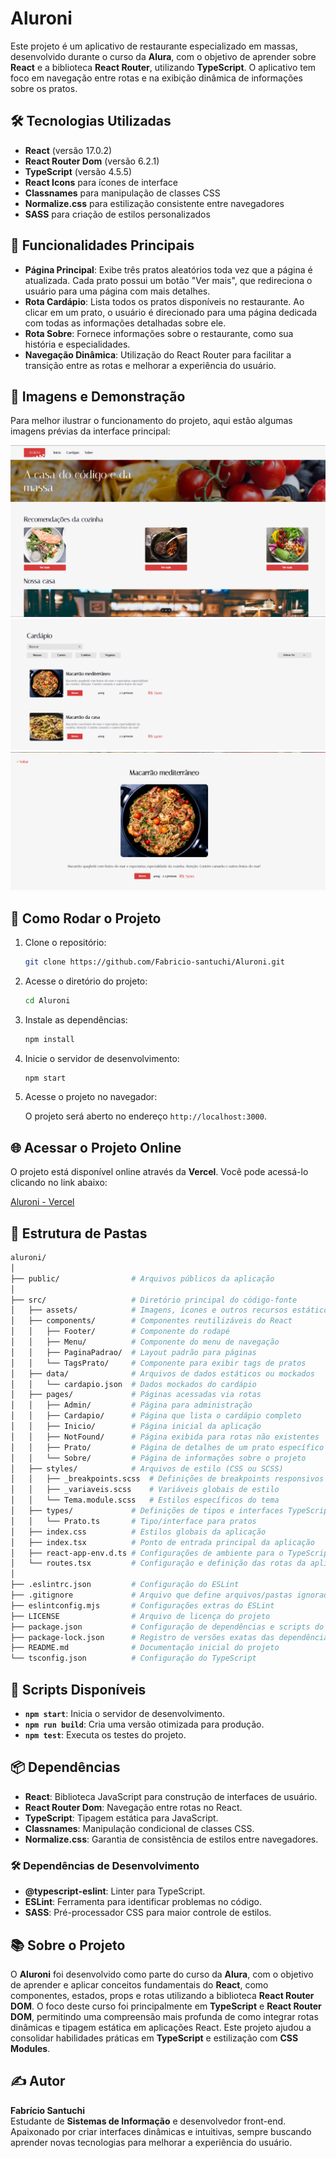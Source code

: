 # Aluroni

Este projeto é um aplicativo de restaurante especializado em massas, desenvolvido durante o curso da **Alura**, com o objetivo de aprender sobre **React** e a biblioteca **React Router**, utilizando **TypeScript**. O aplicativo tem foco em navegação entre rotas e na exibição dinâmica de informações sobre os pratos.

## 🛠 Tecnologias Utilizadas

- **React** (versão 17.0.2)
- **React Router Dom** (versão 6.2.1)
- **TypeScript** (versão 4.5.5)
- **React Icons** para ícones de interface
- **Classnames** para manipulação de classes CSS
- **Normalize.css** para estilização consistente entre navegadores
- **SASS** para criação de estilos personalizados

## 🌟 Funcionalidades Principais

- **Página Principal**: Exibe três pratos aleatórios toda vez que a página é atualizada. Cada prato possui um botão "Ver mais", que redireciona o usuário para uma página com mais detalhes.
- **Rota Cardápio**: Lista todos os pratos disponíveis no restaurante. Ao clicar em um prato, o usuário é direcionado para uma página dedicada com todas as informações detalhadas sobre ele.
- **Rota Sobre**: Fornece informações sobre o restaurante, como sua história e especialidades.
- **Navegação Dinâmica**: Utilização do React Router para facilitar a transição entre as rotas e melhorar a experiência do usuário.

## 📸 Imagens e Demonstração

Para melhor ilustrar o funcionamento do projeto, aqui estão algumas imagens prévias da interface principal:

![img](./public/preview1.png)
![img2](./public/preview2.png)
![img3](./public/preview3.png)

## 🚀 Como Rodar o Projeto

1. Clone o repositório:

   ```bash
   git clone https://github.com/Fabricio-santuchi/Aluroni.git
   ```

2. Acesse o diretório do projeto:

   ```bash
   cd Aluroni
   ```

3. Instale as dependências:

   ```bash
   npm install
   ```

4. Inicie o servidor de desenvolvimento:

   ```bash
   npm start
   ```

5. Acesse o projeto no navegador:

   O projeto será aberto no endereço `http://localhost:3000`.

## 🌐 Acessar o Projeto Online

O projeto está disponível online através da **Vercel**. Você pode acessá-lo clicando no link abaixo:

[Aluroni - Vercel](https://aluroni-ten-phi.vercel.app/)

## 📂 Estrutura de Pastas

```bash
aluroni/
│
├── public/                # Arquivos públicos da aplicação
│
├── src/                   # Diretório principal do código-fonte
│   ├── assets/            # Imagens, ícones e outros recursos estáticos
│   ├── components/        # Componentes reutilizáveis do React
│   │   ├── Footer/        # Componente do rodapé
│   │   ├── Menu/          # Componente do menu de navegação
│   │   ├── PaginaPadrao/  # Layout padrão para páginas
│   │   └── TagsPrato/     # Componente para exibir tags de pratos
│   ├── data/              # Arquivos de dados estáticos ou mockados
│   │   └── cardapio.json  # Dados mockados do cardápio
│   ├── pages/             # Páginas acessadas via rotas
│   │   ├── Admin/         # Página para administração
│   │   ├── Cardapio/      # Página que lista o cardápio completo
│   │   ├── Inicio/        # Página inicial da aplicação
│   │   ├── NotFound/      # Página exibida para rotas não existentes
│   │   ├── Prato/         # Página de detalhes de um prato específico
│   │   └── Sobre/         # Página de informações sobre o projeto
│   ├── styles/            # Arquivos de estilo (CSS ou SCSS)
│   │   ├── _breakpoints.scss  # Definições de breakpoints responsivos
│   │   ├── _variaveis.scss    # Variáveis globais de estilo
│   │   └── Tema.module.scss   # Estilos específicos do tema
│   ├── types/             # Definições de tipos e interfaces TypeScript
│   │   └── Prato.ts       # Tipo/interface para pratos
│   ├── index.css          # Estilos globais da aplicação
│   ├── index.tsx          # Ponto de entrada principal da aplicação
│   ├── react-app-env.d.ts # Configurações de ambiente para o TypeScript
│   └── routes.tsx         # Configuração e definição das rotas da aplicação
│
├── .eslintrc.json         # Configuração do ESLint
├── .gitignore             # Arquivo que define arquivos/pastas ignorados pelo Git
├── eslintconfig.mjs       # Configurações extras do ESLint
├── LICENSE                # Arquivo de licença do projeto
├── package.json           # Configuração de dependências e scripts do Node.js
├── package-lock.json      # Registro de versões exatas das dependências instaladas
├── README.md              # Documentação inicial do projeto
└── tsconfig.json          # Configuração do TypeScript
```

## 📜 Scripts Disponíveis

- **`npm start`**: Inicia o servidor de desenvolvimento.
- **`npm run build`**: Cria uma versão otimizada para produção.
- **`npm test`**: Executa os testes do projeto.

## 📦 Dependências

- **React**: Biblioteca JavaScript para construção de interfaces de usuário.
- **React Router Dom**: Navegação entre rotas no React.
- **TypeScript**: Tipagem estática para JavaScript.
- **Classnames**: Manipulação condicional de classes CSS.
- **Normalize.css**: Garantia de consistência de estilos entre navegadores.

### 🛠 Dependências de Desenvolvimento

- **@typescript-eslint**: Linter para TypeScript.
- **ESLint**: Ferramenta para identificar problemas no código.
- **SASS**: Pré-processador CSS para maior controle de estilos.

## 📚 Sobre o Projeto

O **Aluroni** foi desenvolvido como parte do curso da **Alura**, com o objetivo de aprender e aplicar conceitos fundamentais do **React**, como componentes, estados, props e rotas utilizando a biblioteca **React Router DOM**. O foco deste curso foi principalmente em **TypeScript** e **React Router DOM**, permitindo uma compreensão mais profunda de como integrar rotas dinâmicas e tipagem estática em aplicações React. Este projeto ajudou a consolidar habilidades práticas em **TypeScript** e estilização com **CSS Modules**.

## ✍️ Autor

**Fabrício Santuchi**  
Estudante de **Sistemas de Informação** e desenvolvedor front-end. Apaixonado por criar interfaces dinâmicas e intuitivas, sempre buscando aprender novas tecnologias para melhorar a experiência do usuário.
